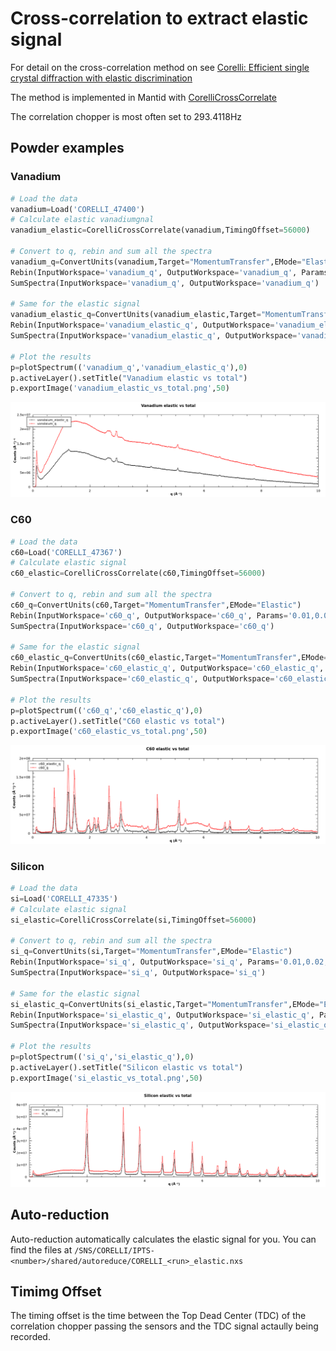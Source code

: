 # Cross-correlation to extract elastic signal

For detail on the cross-correlation method on see [Corelli: Efficient
single crystal diffraction with elastic
discrimination](https://doi.org/10.1007/s12043-008-0259-x)

The method is implemented in Mantid with
[CorelliCrossCorrelate](http://docs.mantidproject.org/nightly/algorithms/CorelliCrossCorrelate.html)

The correlation chopper is most often set to 293.4118Hz

## Powder examples

### Vanadium

```python
# Load the data
vanadium=Load('CORELLI_47400')
# Calculate elastic vanadiumgnal
vanadium_elastic=CorelliCrossCorrelate(vanadium,TimingOffset=56000)

# Convert to q, rebin and sum all the spectra
vanadium_q=ConvertUnits(vanadium,Target="MomentumTransfer",EMode="Elastic")
Rebin(InputWorkspace='vanadium_q', OutputWorkspace='vanadium_q', Params='0.01,0.02,10',PreserveEvents=0)
SumSpectra(InputWorkspace='vanadium_q', OutputWorkspace='vanadium_q')

# Same for the elastic signal
vanadium_elastic_q=ConvertUnits(vanadium_elastic,Target="MomentumTransfer",EMode="Elastic")
Rebin(InputWorkspace='vanadium_elastic_q', OutputWorkspace='vanadium_elastic_q', Params='0.01,0.02,10',PreserveEvents=0)
SumSpectra(InputWorkspace='vanadium_elastic_q', OutputWorkspace='vanadium_elastic_q')

# Plot the results
p=plotSpectrum(('vanadium_q','vanadium_elastic_q'),0)
p.activeLayer().setTitle("Vanadium elastic vs total")
p.exportImage('vanadium_elastic_vs_total.png',50)
```
![Vanadium](vanadium_elastic_vs_total.png)

### C60

```python
# Load the data
c60=Load('CORELLI_47367')
# Calculate elastic signal
c60_elastic=CorelliCrossCorrelate(c60,TimingOffset=56000)

# Convert to q, rebin and sum all the spectra
c60_q=ConvertUnits(c60,Target="MomentumTransfer",EMode="Elastic")
Rebin(InputWorkspace='c60_q', OutputWorkspace='c60_q', Params='0.01,0.02,10',PreserveEvents=0)
SumSpectra(InputWorkspace='c60_q', OutputWorkspace='c60_q')

# Same for the elastic signal
c60_elastic_q=ConvertUnits(c60_elastic,Target="MomentumTransfer",EMode="Elastic")
Rebin(InputWorkspace='c60_elastic_q', OutputWorkspace='c60_elastic_q', Params='0.01,0.02,10',PreserveEvents=0)
SumSpectra(InputWorkspace='c60_elastic_q', OutputWorkspace='c60_elastic_q')

# Plot the results
p=plotSpectrum(('c60_q','c60_elastic_q'),0)
p.activeLayer().setTitle("C60 elastic vs total")
p.exportImage('c60_elastic_vs_total.png',50)
```
![C60](c60_elastic_vs_total.png)

### Silicon

```python
# Load the data
si=Load('CORELLI_47335')
# Calculate elastic signal
si_elastic=CorelliCrossCorrelate(si,TimingOffset=56000)

# Convert to q, rebin and sum all the spectra
si_q=ConvertUnits(si,Target="MomentumTransfer",EMode="Elastic")
Rebin(InputWorkspace='si_q', OutputWorkspace='si_q', Params='0.01,0.02,10',PreserveEvents=0)
SumSpectra(InputWorkspace='si_q', OutputWorkspace='si_q')

# Same for the elastic signal
si_elastic_q=ConvertUnits(si_elastic,Target="MomentumTransfer",EMode="Elastic")
Rebin(InputWorkspace='si_elastic_q', OutputWorkspace='si_elastic_q', Params='0.01,0.02,10',PreserveEvents=0)
SumSpectra(InputWorkspace='si_elastic_q', OutputWorkspace='si_elastic_q')

# Plot the results
p=plotSpectrum(('si_q','si_elastic_q'),0)
p.activeLayer().setTitle("Silicon elastic vs total")
p.exportImage('si_elastic_vs_total.png',50)
```
![Silicon](si_elastic_vs_total.png)

## Auto-reduction

Auto-reduction automatically calculates the elastic signal for
you. You can find the files at
`/SNS/CORELLI/IPTS-<number>/shared/autoreduce/CORELLI_<run>_elastic.nxs`

## Timimg Offset

The timing offset is the time between the Top Dead Center (TDC) of the
correlation chopper passing the sensors and the TDC signal actaully
being recorded.
